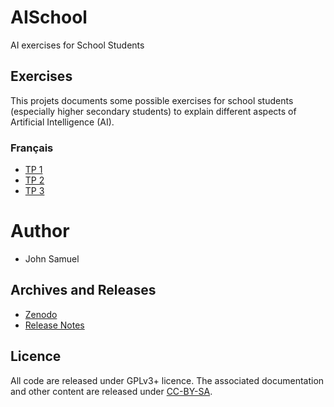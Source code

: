 # AISchool
AI exercises for School Students

## Exercises
This projets documents some possible exercises for school students (especially higher secondary students) to explain different aspects of Artificial Intelligence (AI).

### Français
- [TP 1](fr/tp1.ipynb)
- [TP 2](fr/tp2.ipynb)
- [TP 3](fr/tp3.ipynb)

# Author
- John Samuel

## Archives and Releases
- [Zenodo](https://doi.org/10.5281/zenodo.6675661)
- [Release Notes](RELEASE.md)


## Licence
All code are released under GPLv3+ licence. The associated documentation and other content are released under [CC-BY-SA](https://creativecommons.org/licenses/by-sa/4.0/).
